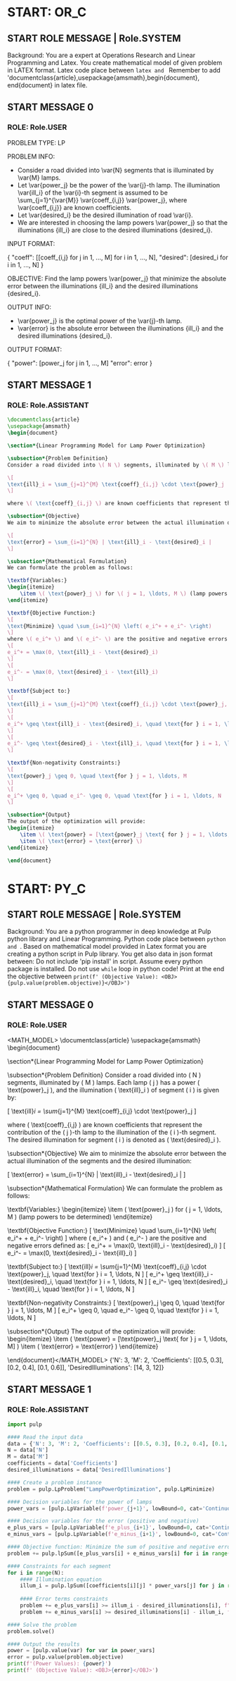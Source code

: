 # START: OR_C 
## START ROLE MESSAGE | Role.SYSTEM 
Background: You are a expert at Operations Research and Linear Programming and Latex. You create mathematical model of given problem in LATEX format. Latex code place between ```latex and ``` Remember to add 'documentclass{article},usepackage{amsmath},begin{document}, end{document} in latex file. 
## START MESSAGE 0 
### ROLE: Role.USER
<DESCRIPTION>
PROBLEM TYPE: LP

PROBLEM INFO: 

- Consider a road divided into \var{N} segments that is illuminated by \var{M} lamps.
- Let \var{power_j} be the power of the \var{j}-th lamp. The illumination \var{ill_i} of the \var{i}-th segment is assumed to be \sum_{j=1}^{\var{M}} \var{coeff_{i,j}} \var{power_j}, where \var{coeff_{i,j}} are known coefficients.
- Let \var{desired_i} be the desired illumination of road \var{i}. 
- We are interested in choosing the lamp powers \var{power_j} so that the illuminations {ill_i} are close to the desired illuminations {desired_i}. 

INPUT FORMAT: 

{
    "coeff": [[coeff_{i,j} for j in 1, ..., M] for i in 1, ..., N],
    "desired": [desired_i for i in 1, ..., N]
}

OBJECTIVE: Find the lamp powers \var{power_j} that minimize the absolute error between the illuminations {ill_i} and the desired illuminations {desired_i}.

OUTPUT INFO:

- \var{power_j} is the optimal power of the \var{j}-th lamp.
- \var{error} is the absolute error between the illuminations {ill_i} and the desired illuminations {desired_i}.

OUTPUT FORMAT:

{
    "power": [power_j for j in 1, ..., M]
    "error": error
}
</DESCRIPTION>


## START MESSAGE 1 
### ROLE: Role.ASSISTANT
```latex
\documentclass{article}
\usepackage{amsmath}
\begin{document}

\section*{Linear Programming Model for Lamp Power Optimization}

\subsection*{Problem Definition}
Consider a road divided into \( N \) segments, illuminated by \( M \) lamps. Each lamp \( j \) has a power \( \text{power}_j \), and the illumination \( \text{ill}_i \) of segment \( i \) is given by:

\[
\text{ill}_i = \sum_{j=1}^{M} \text{coeff}_{i,j} \cdot \text{power}_j
\]

where \( \text{coeff}_{i,j} \) are known coefficients that represent the contribution of the \( j \)-th lamp to the illumination of the \( i \)-th segment. The desired illumination for segment \( i \) is denoted as \( \text{desired}_i \).

\subsection*{Objective}
We aim to minimize the absolute error between the actual illumination of the segments and the desired illumination:

\[
\text{error} = \sum_{i=1}^{N} | \text{ill}_i - \text{desired}_i |
\]

\subsection*{Mathematical Formulation}
We can formulate the problem as follows:

\textbf{Variables:}
\begin{itemize}
    \item \( \text{power}_j \) for \( j = 1, \ldots, M \) (lamp powers to be determined)
\end{itemize}

\textbf{Objective Function:}
\[
\text{Minimize} \quad \sum_{i=1}^{N} \left( e_i^+ + e_i^- \right)
\]
where \( e_i^+ \) and \( e_i^- \) are the positive and negative errors defined as:
\[
e_i^+ = \max(0, \text{ill}_i - \text{desired}_i)
\]
\[
e_i^- = \max(0, \text{desired}_i - \text{ill}_i)
\]

\textbf{Subject to:}
\[
\text{ill}_i = \sum_{j=1}^{M} \text{coeff}_{i,j} \cdot \text{power}_j, \quad \text{for } i = 1, \ldots, N
\]
\[
e_i^+ \geq \text{ill}_i - \text{desired}_i, \quad \text{for } i = 1, \ldots, N
\]
\[
e_i^- \geq \text{desired}_i - \text{ill}_i, \quad \text{for } i = 1, \ldots, N
\]

\textbf{Non-negativity Constraints:}
\[
\text{power}_j \geq 0, \quad \text{for } j = 1, \ldots, M
\]
\[
e_i^+ \geq 0, \quad e_i^- \geq 0, \quad \text{for } i = 1, \ldots, N
\]

\subsection*{Output}
The output of the optimization will provide:
\begin{itemize}
    \item \( \text{power} = [\text{power}_j \text{ for } j = 1, \ldots, M] \)
    \item \( \text{error} = \text{error} \)
\end{itemize}

\end{document}
```

# START: PY_C 
## START ROLE MESSAGE | Role.SYSTEM 
Background: You are a python programmer in deep knowledge at Pulp python library and Linear Programming. Python code place between ```python and ```. Based on mathematical model provided in Latex format you are creating a python script in Pulp library. You get also data in json format between: <DATA></DATA> Do not include 'pip install' in script. Assume every python package is installed. Do not use `while` loop in python code! Print at the end the objective between <OBJ></OBJ> `print(f' (Objective Value): <OBJ>{pulp.value(problem.objective)}</OBJ>')` 
## START MESSAGE 0 
### ROLE: Role.USER
<MATH_MODEL>
\documentclass{article}
\usepackage{amsmath}
\begin{document}

\section*{Linear Programming Model for Lamp Power Optimization}

\subsection*{Problem Definition}
Consider a road divided into \( N \) segments, illuminated by \( M \) lamps. Each lamp \( j \) has a power \( \text{power}_j \), and the illumination \( \text{ill}_i \) of segment \( i \) is given by:

\[
\text{ill}_i = \sum_{j=1}^{M} \text{coeff}_{i,j} \cdot \text{power}_j
\]

where \( \text{coeff}_{i,j} \) are known coefficients that represent the contribution of the \( j \)-th lamp to the illumination of the \( i \)-th segment. The desired illumination for segment \( i \) is denoted as \( \text{desired}_i \).

\subsection*{Objective}
We aim to minimize the absolute error between the actual illumination of the segments and the desired illumination:

\[
\text{error} = \sum_{i=1}^{N} | \text{ill}_i - \text{desired}_i |
\]

\subsection*{Mathematical Formulation}
We can formulate the problem as follows:

\textbf{Variables:}
\begin{itemize}
    \item \( \text{power}_j \) for \( j = 1, \ldots, M \) (lamp powers to be determined)
\end{itemize}

\textbf{Objective Function:}
\[
\text{Minimize} \quad \sum_{i=1}^{N} \left( e_i^+ + e_i^- \right)
\]
where \( e_i^+ \) and \( e_i^- \) are the positive and negative errors defined as:
\[
e_i^+ = \max(0, \text{ill}_i - \text{desired}_i)
\]
\[
e_i^- = \max(0, \text{desired}_i - \text{ill}_i)
\]

\textbf{Subject to:}
\[
\text{ill}_i = \sum_{j=1}^{M} \text{coeff}_{i,j} \cdot \text{power}_j, \quad \text{for } i = 1, \ldots, N
\]
\[
e_i^+ \geq \text{ill}_i - \text{desired}_i, \quad \text{for } i = 1, \ldots, N
\]
\[
e_i^- \geq \text{desired}_i - \text{ill}_i, \quad \text{for } i = 1, \ldots, N
\]

\textbf{Non-negativity Constraints:}
\[
\text{power}_j \geq 0, \quad \text{for } j = 1, \ldots, M
\]
\[
e_i^+ \geq 0, \quad e_i^- \geq 0, \quad \text{for } i = 1, \ldots, N
\]

\subsection*{Output}
The output of the optimization will provide:
\begin{itemize}
    \item \( \text{power} = [\text{power}_j \text{ for } j = 1, \ldots, M] \)
    \item \( \text{error} = \text{error} \)
\end{itemize}

\end{document}</MATH_MODEL>
<DATA>
{'N': 3, 'M': 2, 'Coefficients': [[0.5, 0.3], [0.2, 0.4], [0.1, 0.6]], 'DesiredIlluminations': [14, 3, 12]}</DATA>


## START MESSAGE 1 
### ROLE: Role.ASSISTANT
```python
import pulp

#### Read the input data
data = {'N': 3, 'M': 2, 'Coefficients': [[0.5, 0.3], [0.2, 0.4], [0.1, 0.6]], 'DesiredIlluminations': [14, 3, 12]}
N = data['N']
M = data['M']
coefficients = data['Coefficients']
desired_illuminations = data['DesiredIlluminations']

#### Create a problem instance
problem = pulp.LpProblem("LampPowerOptimization", pulp.LpMinimize)

#### Decision variables for the power of lamps
power_vars = [pulp.LpVariable(f'power_{j+1}', lowBound=0, cat='Continuous') for j in range(M)]

#### Decision variables for the error (positive and negative)
e_plus_vars = [pulp.LpVariable(f'e_plus_{i+1}', lowBound=0, cat='Continuous') for i in range(N)]
e_minus_vars = [pulp.LpVariable(f'e_minus_{i+1}', lowBound=0, cat='Continuous') for i in range(N)]

#### Objective function: Minimize the sum of positive and negative errors
problem += pulp.lpSum([e_plus_vars[i] + e_minus_vars[i] for i in range(N)]), "TotalError"

#### Constraints for each segment
for i in range(N):
    #### Illumination equation
    illum_i = pulp.lpSum([coefficients[i][j] * power_vars[j] for j in range(M)])
    
    #### Error terms constraints
    problem += e_plus_vars[i] >= illum_i - desired_illuminations[i], f"constraint_e_plus_{i+1}"
    problem += e_minus_vars[i] >= desired_illuminations[i] - illum_i, f"constraint_e_minus_{i+1}"

#### Solve the problem
problem.solve()

#### Output the results
power = [pulp.value(var) for var in power_vars]
error = pulp.value(problem.objective)
print(f'(Power Values): {power}')
print(f' (Objective Value): <OBJ>{error}</OBJ>')
```

